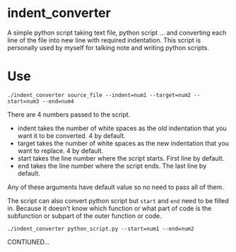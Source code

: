 # indent_converter
A simple python script taking text file, python script ... and converting each line of the file into new line with required indentation. This script is personally used by myself for talking note and writing python scripts.

# Use
```
./indent_converter source_file --indent=num1 --target=num2 --start=num3 --end=num4
```

There are 4 numbers passed to the script.
- indent takes the number of white spaces as the old indentation that you want it to be converted. 4 by default.
- target takes the number of white spaces as the new indentation that you want to replace. 4 by default.
- start takes the line number where the script starts. First line by default.
- end takes the line number where the script ends. The last line by default.

Any of these arguments have default value so no need to pass all of them.

The script can also convert python script but ```start``` and ```end``` need to be filled in. Because it doesn't know which function or what part of code is the subfunction or subpart of the outer function or code.

```
./indent_converter python_script.py --start=num1 --end=num2
```

CONTIUNED...
